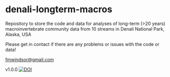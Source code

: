 # denali-longterm-macros
Repository to store the code and data for analyses of long-term (>20 years) macroinvertebrate community data from 10 streams in Denali National Park, Alaska, USA

Please get in contact if there are any problems or issues with the code or data!

fmwindsor@gmail.com

v1.0.0 [![DOI](https://zenodo.org/badge/494004077.svg)](https://zenodo.org/badge/latestdoi/494004077)
